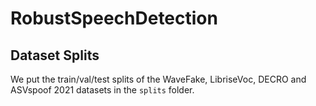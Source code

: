# RobustSpeechDetection


## Dataset Splits

We put the train/val/test splits of the WaveFake, LibriseVoc, DECRO and ASVspoof 2021 datasets in the `splits` folder.
